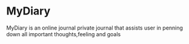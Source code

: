 # MyDiary
MyDiary is an online journal private journal that assists user in penning down all important thoughts,feeling and goals
